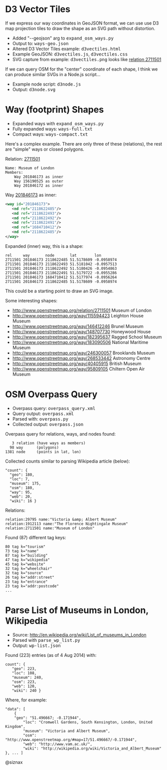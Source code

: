 D3 Vector Tiles
===============

If we express our way coordinates in GeoJSON format, we can use use D3
map projection tiles to draw the shape as an SVG path without
distortion. 

* Added "--geojson" arg to <tt>expand_osm_ways.py</tt>
* Output to: <tt>ways-geo.json</tt>
* Altered D3 Vector Tiles example: <tt>d3vectiles.html</tt>
* Example GeoJSON: <tt>d3vectiles.js</tt>, <tt>d3vectiles.css</tt>
* SVG capture from example: <tt>d3vectiles.png</tt> looks like
  [relation 2711501](http://www.openstreetmap.org/relation/2711501)

If we can query OSM for the "center" coordinate of each shape, I think
we can produce similar SVGs in a Node.js script...

* Example node script: <tt>d3node.js</tt>
* Output: <tt>d3node.svg</tt>


Way (footprint) Shapes
======================

* Expanded ways with <tt>expand_osm_ways.py</tt>
* Fully expanded ways: <tt>ways-full.txt</tt>
* Compact ways: <tt>ways-compact.txt</tt>

Here's a complex example. There are only three of these (relations),
the rest are "simple" ways or closed polygons. 

Relation: [2711501](http://www.openstreetmap.org/relation/2711501)

    Name: Museum of London
    Members:
        Way 201846173 as inner
        Way 156190525 as outer
        Way 201846172 as inner

Way [201846173](http://www.openstreetmap.org/way/201846173) as inner:

```xml
<way id="201846173">
   <nd ref="2118622485"/>
   <nd ref="2118622493"/>
   <nd ref="2118622492"/>
   <nd ref="2118622491"/>
   <nd ref="1684710412"/>
   <nd ref="2118622485"/>
</way>
```

Expanded (inner) way, this is a shape:

    rel     way       node       lat        lon
    2711501 201846173 2118622485 51.5178609 -0.0958974
    2711501 201846173 2118622493 51.5181042 -0.0957513
    2711501 201846173 2118622492 51.5180426 -0.0954863
    2711501 201846173 2118622491 51.5179722 -0.0955286
    2711501 201846173 1684710412 51.5177974 -0.0956264
    2711501 201846173 2118622485 51.5178609 -0.0958974

This could be a starting point to draw an SVG image.

Some interesting shapes:

* http://www.openstreetmap.org/relation/2711501 Museum of London
* http://www.openstreetmap.org/way/115594423 Leighton House Museum
* http://www.openstreetmap.org/way/146412246 Brunel Museum
* http://www.openstreetmap.org/way/148707730 Honeywood House
* http://www.openstreetmap.org/way/182395637 Ragged School Museum
* http://www.openstreetmap.org/way/183090506 National Maritime Museum
* http://www.openstreetmap.org/way/246300057 Brooklands Museum
* http://www.openstreetmap.org/way/268533442 Astronomy Centre   
* http://www.openstreetmap.org/way/40405915 British Museum 
* http://www.openstreetmap.org/way/95809105 Chiltern Open Air Museum



OSM Overpass Query
================================================================

* Overpass query: <tt>overpass_query.xml</tt>
* Query output: <tt>overpass.xml</tt>
* Parsed with: <tt>overpass.py</tt>
* Collected output: <tt>overpass.json</tt>

Overpass query for relations, ways, and nodes found:

       3 relation (have ways as members)
      98 way      (polygons)
    1381 node     (points in lat, lon)

Collected counts similar to parsing Wikipedia article (below):

    "count": {
      "geo": 180, 
      "loc": 7, 
      "museum": 175, 
      "osm": 180, 
      "way": 95, 
      "web": 20, 
      "wiki": 16 }

Relations:

    relation:29795 name:"Victoria &amp; Albert Museum"
    relation:1912113 name:"The Florence Nightingale Museum"
    relation:2711501 name:"Museum of London"

Found (87) different tag keys:

    80 tag k="tourism"
    73 tag k="name"
    87 tag k="building"
    47 tag k="wikipedia"
    45 tag k="website"
    32 tag k="wheelchair"
    32 tag k="source"
    26 tag k="addr:street"
    23 tag k="entrance"
    23 tag k="addr:postcode"
    ...


Parse List of Museums in London, Wikipedia
========================================================

* Source: <http://en.wikipedia.org/wiki/List_of_museums_in_London>
* Parsed with <tt>parse_wp_list.py</tt>
* Output: <tt>wp-list.json</tt>

Found (223) entries (as of 4 Aug 2014) with:

    count": {
       "geo": 223,
       "loc": 108,
       "museum": 240,
       "osm": 223,
       "web": 120,
       "wiki": 240 }


Where, for example:

    "data": [
        {
	    "geo": "51.496667; -0.171944",
            "loc": "Cromwell Gardens, South Kensington, London, United Kingdom",
            "museum": "Victoria and Albert Museum",
            "osm": "http://www.openstreetmap.org/#map=17/51.496667/-0.171944",
            "web": "http://www.vam.ac.uk/",
            "wiki": "http://wikipedia.org/wiki/Victoria_and_Albert_Museum" }, ... ]

@siznax
